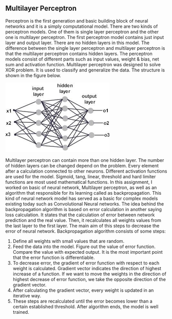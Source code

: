 ## Multilayer Perceptron
Perceptron is the first generation and basic building block of neural networks and it is a simply computational model. There are two kinds of perceptron models. One of them is single layer perceptron and the other one is multilayer perceptron. The first perceptron model contains just input layer and output layer. There are no hidden layers in this model. The difference between the single layer perceptron and multilayer perceptron is that the multilayer perceptron contains hidden layers. The perceptron models consist of different parts such as input values, weight & bias, net sum and activation function.
Multilayer perceptron was designed to solve XOR problem. It is used to classify and generalize the data. The structure is shown in the figure below.

![alt text](https://github.com/erkanfatma/MultilayerPerceptron/blob/main/img/perceptron.png)

Multilayer perceptron can contain more than one hidden layer. The number of hidden layers can be changed depend on the problem. Every element after a calculation connected to other neurons. Different activation functions are used for the model. Sigmoid, tang, linear, threshold and hard limiter functions are most used mathematical functions.
In this assignment, I worked on basic of neural network, Multilayer perceptron, as well as an algorithm that responsible for its learning called as backpropagation. This kind of neural network model has served as a basic for complex models existing today such as Convolutional Neural networks. The idea behind the backpropagation algorithm is based on error calculation in another saying loss calculation. It states that the calculation of error between network prediction and the real value. Then, it recalculates all weights values from the last layer to the first layer. The main aim of this steps to decrease the error of neural network.
Backpropagation algorithm consists of some steps:
1. Define all weights with small values that are random.
2. Feed the data into the model. Figure out the value of error function. Compare the value with expected output. It is the most important point that the error function is differentiable.
3. To decrease error, the gradient of error function with respect to each weight is calculated. Gradient vector indicates the direction of highest increase of a function. If we want to move the weights in the direction of highest decrease of error function, we take the opposite direction of the gradient vector.
4. After calculating the gradient vector, every weight is updated in an iterative way.
5. These steps are recalculated until the error becomes lower than a certain established threshold. After algorithm ends, the model is well trained.
